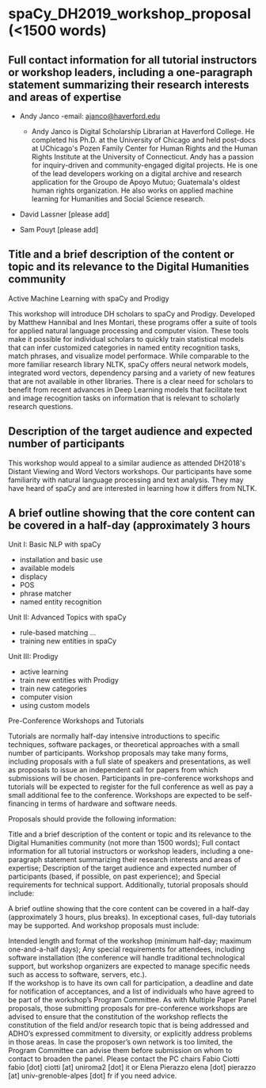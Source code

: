 # spaCy_DH2019_workshop_proposal (<1500 words)

## Full contact information for all tutorial instructors or workshop leaders, including a one-paragraph statement summarizing their research interests and areas of expertise  
- Andy Janco 
   -email: ajanco@haverford.edu
   - Andy Janco is Digital Scholarship Librarian at Haverford College. He completed his Ph.D. at the University of Chicago and held post-docs at UChicago's Pozen Family Center for Human Rights and the Human Rights Institute at the University of Connecticut. Andy has a passion for inquiry-driven and community-engaged digital projects.  He is one of the lead developers working on a digital archive and research application for the Groupo de Apoyo Mutuo; Guatemala's oldest human rights organization. He also works on applied machine learning for Humanities and Social Science research.  

- David Lassner
   [please add]
- Sam Pouyt
   [please add]

## Title and a brief description of the content or topic and its relevance to the Digital Humanities community  

Active Machine Learning with spaCy and Prodigy  

This workshop will introduce DH scholars to spaCy and Prodigy. Developed by Matthew Hannibal and Ines Montari, these programs offer a suite of tools for applied natural language processing and computer vision. These tools make it possible for individual scholars to quickly train statistical models that can infer customized categories in named entity recognition tasks, match phrases, and visualize model performace.  While comparable to the more familiar research library NLTK, spaCy offers neural network models, integrated word vectors, dependency parsing and a variety of new features that are not available in other libraries. There is a clear need for scholars to benefit from recent advances in Deep Learning models that facilitate text and image recognition tasks on information that is relevant to scholarly research questions.     

## Description of the target audience and expected number of participants

This workshop would appeal to a similar audience as attended DH2018's Distant Viewing and Word Vectors workshops.  Our participants have some familiarity with natural language processing and text analysis.  They may have heard of spaCy and are interested in learning how it differs from NLTK. 

## A brief outline showing that the core content can be covered in a half-day (approximately 3 hours
Unit I: Basic NLP with spaCy
   - installation and basic use
   - available models 
   - displacy
   - POS
   - phrase matcher  
   - named entity recognition 

Unit II: Advanced Topics with spaCy
   - rule-based matching
   ...
   - training new entities in spaCy

Unit III: Prodigy 
   - active learning 
   - train new entities with Prodigy
   - train new categories
   - computer vision 
   - using custom models 



Pre-Conference Workshops and Tutorials

Tutorials are normally half-day intensive introductions to specific techniques, software packages, or theoretical approaches with a small number of participants. Workshop proposals may take many forms, including proposals with a full slate of speakers and presentations, as well as proposals to issue an independent call for papers from which submissions will be chosen. Participants in pre-conference workshops and tutorials will be expected to register for the full conference as well as pay a small additional fee to the conference. Workshops are expected to be self-financing in terms of hardware and software needs.

Proposals should provide the following information:

Title and a brief description of the content or topic and its relevance to the Digital Humanities community (not more than 1500 words);
Full contact information for all tutorial instructors or workshop leaders, including a one-paragraph statement summarizing their research interests and areas of expertise;
Description of the target audience and expected number of participants (based, if possible, on past experience); and
Special requirements for technical support.
Additionally, tutorial proposals should include:

A brief outline showing that the core content can be covered in a half-day (approximately 3 hours, plus breaks). In exceptional cases, full-day tutorials may be supported.
And workshop proposals must include:

Intended length and format of the workshop (minimum half-day; maximum one-and-a-half days);
Any special requirements for attendees, including software installation (the conference will handle traditional technological support, but workshop organizers are expected to manage specific needs such as access to software, servers, etc.).  
If the workshop is to have its own call for participation, a deadline and date for notification of acceptances, and a list of individuals who have agreed to be part of the workshop’s Program Committee.
As with Multiple Paper Panel proposals, those submitting proposals for pre-conference workshops are advised to ensure that the constitution of the workshop reflects the constitution of the field and/or research topic that is being addressed and ADHO’s expressed commitment to diversity, or explicitly address problems in those areas.  In case the proposer’s own network is too limited, the Program Committee can advise them before submission on whom to contact to broaden the panel. Please contact the PC chairs Fabio Ciotti fabio [dot] ciotti [at] uniroma2 [dot] it or Elena Pierazzo elena [dot] pierazzo [at] univ-grenoble-alpes [dot] fr if you need advice.
